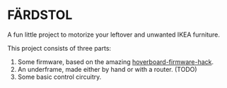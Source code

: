 # FÄRDSTOL

A fun little project to motorize your leftover and unwanted IKEA furniture.

This project consists of three parts:

1. Some firmware, based on the amazing [hoverboard-firmware-hack](https://github.com/NiklasFauth/hoverboard-firmware-hack).
2. An underframe, made either by hand or with a router. (TODO)
3. Some basic control circuitry.
